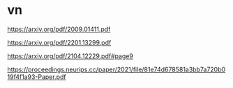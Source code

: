 # vn

https://arxiv.org/pdf/2009.01411.pdf

https://arxiv.org/pdf/2201.13299.pdf

https://arxiv.org/pdf/2104.12229.pdf#page9

https://proceedings.neurips.cc/paper/2021/file/81e74d678581a3bb7a720b019f4f1a93-Paper.pdf
